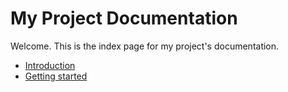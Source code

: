 # My Project Documentation
Welcome. This is the index page for my project's documentation.

- [Introduction](intro.md)
- [Getting started](getting_started.md)
